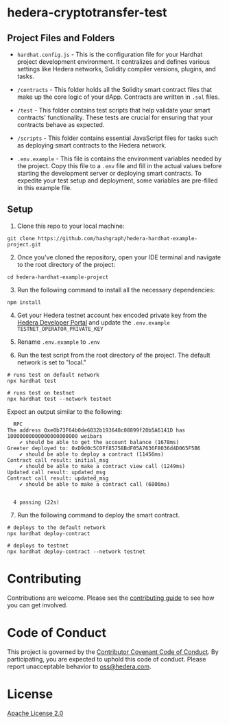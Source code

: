 # hedera-cryptotransfer-test
## Project Files and Folders

- `hardhat.config.js` - This is the configuration file for your Hardhat project development environment. It centralizes and defines various settings like Hedera networks, Solidity compiler versions, plugins, and tasks.

- `/contracts` - This folder holds all the Solidity smart contract files that make up the core logic of your dApp. Contracts are written in `.sol` files.

- `/test` - This folder contains test scripts that help validate your smart contracts' functionality. These tests are crucial for ensuring that your contracts behave as expected.
  
-  `/scripts` - This folder contains essential JavaScript files for tasks such as deploying smart contracts to the Hedera network. 

- `.env.example` - This file is contains the environment variables needed by the project. Copy this file to a `.env` file and fill in the actual values before starting the development server or deploying smart contracts. To expedite your test setup and deployment, some variables are pre-filled in this example file.
  
## Setup

1. Clone this repo to your local machine:

```shell
git clone https://github.com/hashgraph/hedera-hardhat-example-project.git
```

2. Once you've cloned the repository, open your IDE terminal and navigate to the root directory of the project:

```shell
cd hedera-hardhat-example-project
```

3. Run the following command to install all the necessary dependencies:

```shell
npm install
```

4. Get your Hedera testnet account hex encoded private key from the [Hedera Developer Portal](https://portal.hedera.com/register) and update the `.env.example` `TESTNET_OPERATOR_PRIVATE_KEY`

5. Rename `.env.example` to `.env`

6. Run the test script from the root directory of the project. The default network is set to "local."

```shell
# runs test on default network
npx hardhat test

# runs test on testnet 
npx hardhat test --network testnet
```

Expect an output similar to the following:
```shell
  RPC
The address 0xe0b73F64b0de6032b193648c08899f20b5A6141D has 10000000000000000000000 weibars
    ✔ should be able to get the account balance (1678ms)
Greeter deployed to: 0xD9d0c5C0Ff85758BdF05A7636F8036d4D065F5B6
    ✔ should be able to deploy a contract (11456ms)
Contract call result: initial_msg
    ✔ should be able to make a contract view call (1249ms)
Updated call result: updated_msg
Contract call result: updated_msg
    ✔ should be able to make a contract call (6806ms)


  4 passing (22s)
```

7. Run the following command to deploy the smart contract. 
```shell
# deploys to the default network
npx hardhat deploy-contract

# deploys to testnet
npx hardhat deploy-contract --network testnet
```

# Contributing
Contributions are welcome. Please see the
[contributing guide](https://github.com/hashgraph/.github/blob/main/CONTRIBUTING.md)
to see how you can get involved.

# Code of Conduct
This project is governed by the
[Contributor Covenant Code of Conduct](https://github.com/hashgraph/.github/blob/main/CODE_OF_CONDUCT.md). By
participating, you are expected to uphold this code of conduct. Please report unacceptable behavior
to [oss@hedera.com](mailto:oss@hedera.com).

# License
[Apache License 2.0](LICENSE)
